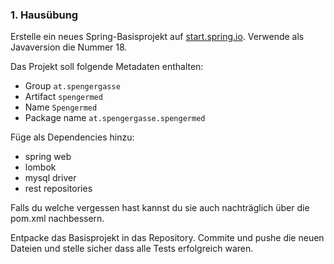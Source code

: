 ### 1. Hausübung

Erstelle ein neues Spring-Basisprojekt auf [start.spring.io](http://start.spring.io). Verwende als Javaversion die Nummer 18.

Das Projekt soll folgende Metadaten enthalten:

 - Group `at.spengergasse`
 - Artifact `spengermed`
 - Name `Spengermed`
 - Package name `at.spengergasse.spengermed`

 Füge als Dependencies hinzu:
 - spring web
 - lombok
 - mysql driver
 - rest repositories
 
 Falls du welche vergessen hast kannst du sie auch nachträglich über die pom.xml nachbessern.


Entpacke das Basisprojekt in das Repository. Commite und pushe die neuen Dateien und stelle sicher dass alle Tests erfolgreich waren.
